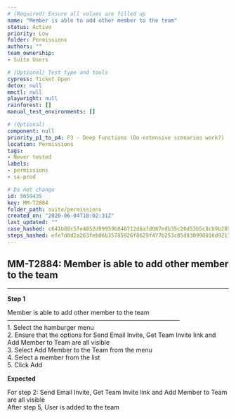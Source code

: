 ```yaml
---
# (Required) Ensure all values are filled up
name: "Member is able to add other member to the team"
status: Active
priority: Low
folder: Permissions
authors: ""
team_ownership: 
- Suite Users

# (Optional) Test type and tools
cypress: Ticket Open
detox: null
mmctl: null
playwright: null
rainforest: []
manual_test_environments: []

# (Optional)
component: null
priority_p1_to_p4: P3 - Deep Functions (Do extensive scenarios work?)
location: Permissions
tags: 
- Never tested
labels: 
- permissions
- se-prod

# Do not change
id: 5659435
key: MM-T2884
folder_path: suite/permissions
created_on: "2020-06-04T18:02:31Z"
last_updated: ""
case_hashed: c641b88c5fe4852d99959b846712d6afd087edb35c20d53b5c8cb9b2696fea1770028228cc8d4219444b7fda68d4ab2e
steps_hashed: efe7d0d2a263feb06b35785926f8629f477b253c85d830990016d9217f16d79c89351b09eb376f4ed8010002205ca9e7
---
```


## MM-T2884: Member is able to add other member to the team

---

**Step 1**

Member is able to add other member to the team\
————————————————————————————\
1\. Select the hamburger menu\
2\. Ensure that the options for Send Email Invite, Get Team Invite link and Add Member to Team are all visible\
3\. Select Add Member to the Team from the menu\
4\. Select a member from the list\
5\. Click Add

**Expected**

For step 2: Send Email Invite, Get Team Invite link and Add Member to Team are all visible\
After step 5, User is added to the team
